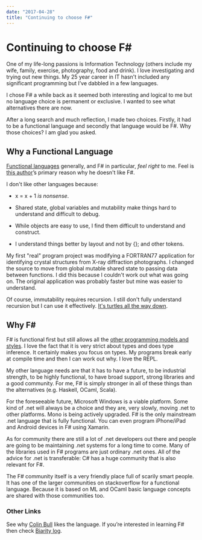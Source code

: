 ```yaml
---
date: "2017-04-28"
title: "Continuing to choose F#"
---
```


Continuing to choose F\#
========================

One of my life-long passions is Information Technology (others include my wife,
family, exercise, photography, food and drink). I love investigating and trying
out new things. My 25 year career in IT hasn't included any significant
programming but I’ve dabbled in a few languages.

I chose F\# a while back as it seemed both interesting and logical to me but no
language choice is permanent or exclusive. I wanted to see what alternatives
there are now.

After a long search and much reflection, I made two choices. Firstly, it had to
be a functional language and secondly that language would be F\#. Why those
choices? I am glad you asked.

Why a Functional Language
-------------------------

[Functional languages](http://www.defmacro.org/ramblings/fp.html) generally, and
F\# in particular, *feel right* to me. Feel is [this
author](https://jamesmccaffrey.wordpress.com/2015/03/01/why-i-dont-like-the-f-language/)’s
primary reason why he doesn't like F\#.

I don't like other languages because:

-   x = x + 1 *is nonsense*.

-   Shared state, global variables and mutability make things hard to understand
    and difficult to debug.

-   While objects are easy to use, I find them difficult to understand and
    construct.

-   I understand things better by layout and not by {}; and other tokens.

My first "real" program project was modifying a FORTRAN77 application for
identifying crystal structures from X-ray diffraction photographs. I changed the
source to move from global mutable shared state to passing data between
functions. I did this because I couldn't work out what was going on. The
original application was probably faster but mine was easier to understand.

Of course, immutability requires recursion. I still don't fully understand
recursion but I can use it effectively. [It's turtles all the way
down](https://en.wikipedia.org/wiki/Discworld).

Why F\#
-------

F\# is functional first but still allows all the [other programming models and
styles](http://theburningmonk.com/fsharp-exercises-in-programming-style/). I
love the fact that it is very strict about types and does type inference. It
certainly makes you focus on types. My programs break early at compile time and
then I can work out why. I love the REPL.

My other language needs are that it has to have a future, to be industrial
strength, to be highly functional, to have broad support, strong libraries and a
good community. For me, F\# is simply stronger in all of these things than the
alternatives (e.g. Haskell, OCaml, Scala).

For the foreseeable future, Microsoft Windows is a viable platform. Some kind of
.net will always be a choice and they are, very slowly, moving .net to other
platforms. Mono is being actively upgraded. F\# is the only mainstream .net
language that is fully functional. You can even program iPhone/iPad and Android
devices in F\# using Xamarin.

As for community there are still a lot of .net developers out there and people
are going to be maintaining .net systems for a long time to come. Many of the
libraries used in F\# programs are just ordinary .net ones. All of the advice
for .net is transferable: C\# has a huge community that is also relevant for
F\#.

The F\# community itself is a very friendly place full of scarily smart people.
It has one of the larger communities on stackoverflow for a functional language.
Because it is based on ML and OCaml basic language concepts are shared with
those communities too.

### Other Links

See why [Colin Bull](http://www.colinbull.net/2015/03/24/Why-I-Like-FSharp/)
likes the language. If you’re interested in learning F\# then check [Biarity
log](http://biarity.me/2016/11/30/An-unassuming-F-study-plan/).

